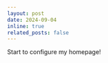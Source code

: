 ```yaml
---
layout: post
date: 2024-09-04
inline: true
related_posts: false
---
```


Start to configure my homepage! 



<!-- A simple inline announcement with Markdown emoji! :sparkles: :smile: -->

<!-- 
layout: post
title: A long announcement with details
date: 2015-11-07
inline: false
related_posts: false
-->